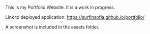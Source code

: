 This is my Portfolio Website.
It is a work in progress.

Link to deployed application:
https://surfinsofia.github.io/portfolio/

A screenshot is included in the assets folder.

